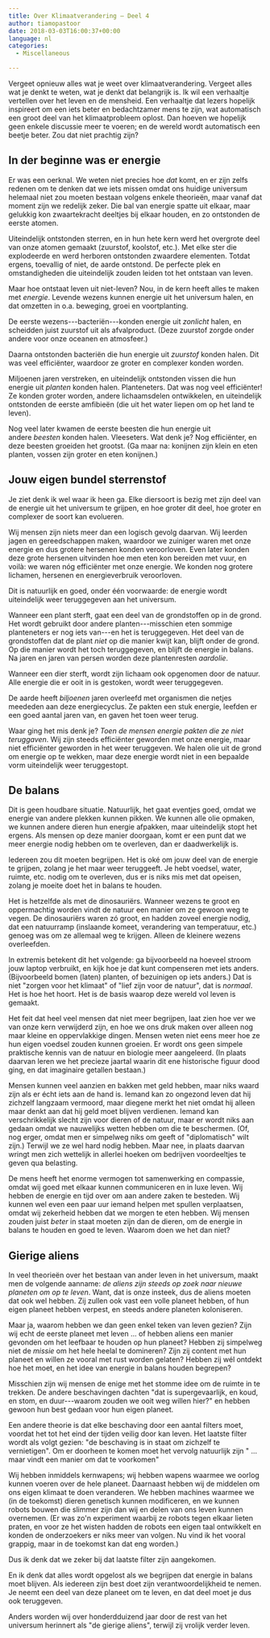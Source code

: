 ```yaml
---
title: Over Klimaatverandering – Deel 4
author: tiamopastoor
date: 2018-03-03T16:00:37+00:00
language: nl
categories:
  - Miscellaneous

---
```

Vergeet opnieuw alles wat je weet over klimaatverandering. Vergeet alles wat je denkt te weten, wat je denkt dat belangrijk is. Ik wil een verhaaltje vertellen over het leven en de mensheid. Een verhaaltje dat lezers hopelijk inspireert om een iets beter en bedachtzamer mens te zijn, wat automatisch een groot deel van het klimaatprobleem oplost. Dan hoeven we hopelijk geen enkele discussie meer te voeren; en de wereld wordt automatisch een beetje beter. Zou dat niet prachtig zijn?

## In der beginne was er energie

Er was een oerknal. We weten niet precies hoe _dat_ komt, en er zijn zelfs redenen om te denken dat we iets missen omdat ons huidige universum helemaal niet zou moeten bestaan volgens enkele theorieën, maar vanaf dat moment zijn we redelijk zeker. Die bal van energie spatte uit elkaar, maar gelukkig kon zwaartekracht deeltjes bij elkaar houden, en zo ontstonden de eerste atomen.


Uiteindelijk ontstonden sterren, en in hun hete kern werd het overgrote deel van onze atomen gemaakt (zuurstof, koolstof, etc.). Met elke ster die explodeerde en werd herboren ontstonden zwaardere elementen. Totdat ergens, toevallig of niet, de aarde ontstond. De perfecte plek en omstandigheden die uiteindelijk zouden leiden tot het ontstaan van leven.

Maar hoe ontstaat leven uit niet-leven? Nou, in de kern heeft alles te maken met _energie_. Levende wezens kunnen energie uit het universum halen, en dat omzetten in o.a. beweging, groei en voortplanting.

De eerste wezens---bacteriën---konden energie uit _zonlicht_ halen, en scheidden juist zuurstof uit als afvalproduct. (Deze zuurstof zorgde onder andere voor onze oceanen en atmosfeer.)

Daarna ontstonden bacteriën die hun energie uit _zuurstof_ konden halen. Dit was veel efficiënter, waardoor ze groter en complexer konden worden.

Miljoenen jaren verstreken, en uiteindelijk ontstonden vissen die hun energie uit _planten_ konden halen. Planteneters. Dat was nog veel efficiënter! Ze konden groter worden, andere lichaamsdelen ontwikkelen, en uiteindelijk ontstonden de eerste amfibieën (die uit het water liepen om op het land te leven).

Nog veel later kwamen de eerste beesten die hun energie uit andere _beesten_ konden halen. Vleeseters. Wat denk je? Nog efficiënter, en deze beesten groeiden het grootst. (Ga maar na: konijnen zijn klein en eten planten, vossen zijn groter en eten konijnen.)

## Jouw eigen bundel sterrenstof

Je ziet denk ik wel waar ik heen ga. Elke diersoort is bezig met zijn deel van de energie uit het universum te grijpen, en hoe groter dit deel, hoe groter en complexer de soort kan evolueren.

Wij mensen zijn niets meer dan een logisch gevolg daarvan. Wij leerden jagen en gereedschappen maken, waardoor we zuiniger waren met onze energie en dus grotere hersenen konden veroorloven. Even later konden deze grote hersenen uitvinden hoe men eten kon bereiden met vuur, en voilà: we waren nóg efficiënter met onze energie. We konden nog grotere lichamen, hersenen en energieverbruik veroorloven.

Dit is natuurlijk en goed, onder één voorwaarde: de energie wordt uiteindelijk weer teruggegeven aan het universum.

Wanneer een plant sterft, gaat een deel van de grondstoffen op in de grond. Het wordt gebruikt door andere planten---misschien eten sommige planteneters er nog iets van---en het is teruggegeven. Het deel van de grondstoffen dat de plant _niet_ op die manier kwijt kan, blijft onder de grond. Op die manier wordt het toch teruggegeven, en blijft de energie in balans. Na jaren en jaren van persen worden deze plantenresten _aardolie_.

Wanneer een dier sterft, wordt zijn lichaam ook opgenomen door de natuur. Alle energie die er ooit in is gestoken, wordt weer teruggegeven.

De aarde heeft _biljoenen_ jaren overleefd met organismen die netjes meededen aan deze energiecyclus. Ze pakten een stuk energie, leefden er een goed aantal jaren van, en gaven het toen weer terug.

Waar ging het mis denk je? _Toen de mensen energie pakten die ze niet teruggaven_. Wij zijn steeds efficiënter geworden met onze energie, maar niet efficiënter geworden in het weer teruggeven. We halen olie uit de grond om energie op te wekken, maar deze energie wordt niet in een bepaalde vorm uiteindelijk weer teruggestopt.

## De balans

Dit is geen houdbare situatie. Natuurlijk, het gaat eventjes goed, omdat we energie van andere plekken kunnen pikken. We kunnen alle olie opmaken, we kunnen andere dieren hun energie afpakken, maar uiteindelijk stopt het ergens. Als mensen op deze manier doorgaan, komt er een punt dat we meer energie nodig hebben om te overleven, dan er daadwerkelijk is.

Iedereen zou dit moeten begrijpen. Het is oké om jouw deel van de energie te grijpen, zolang je het maar weer teruggeeft. Je hebt voedsel, water, ruimte, etc. nodig om te overleven, dus er is niks mis met dat opeisen, zolang je moeite doet het in balans te houden.

Het is hetzelfde als met de dinosauriërs. Wanneer wezens te groot en oppermachtig worden vindt de natuur een manier om ze gewoon weg te vegen. De dinosauriërs waren zó groot, en hadden zoveel energie nodig, dat een natuurramp (inslaande komeet, verandering van temperatuur, etc.) genoeg was om ze allemaal weg te krijgen. Alleen de kleinere wezens overleefden.

In extremis betekent dit het volgende: ga bijvoorbeeld na hoeveel stroom jouw laptop verbruikt, en kijk hoe je dat kunt compenseren met iets anders. (Bijvoorbeeld bomen (laten) planten, of bezuinigen op iets anders.) Dat is niet "zorgen voor het klimaat" of "lief zijn voor de natuur", dat is _normaal_. Het is hoe het hoort. Het is de basis waarop deze wereld vol leven is gemaakt.

Het feit dat heel veel mensen dat niet meer begrijpen, laat zien hoe ver we van onze kern verwijderd zijn, en hoe we ons druk maken over alleen nog maar kleine en oppervlakkige dingen. Mensen weten niet eens meer hoe ze hun eigen voedsel zouden kunnen groeien. Er wordt ons geen simpele praktische kennis van de natuur en biologie meer aangeleerd. (In plaats daarvan leren we het precieze jaartal waarin dit ene historische figuur dood ging, en dat imaginaire getallen bestaan.)

Mensen kunnen veel aanzien en bakken met geld hebben, maar niks waard zijn als er écht iets aan de hand is. Iemand kan zo ongezond leven dat hij zichzelf langzaam vermoord, maar diegene merkt het niet omdat hij alleen maar denkt aan dat hij geld moet blijven verdienen. Iemand kan verschrikkelijk slecht zijn voor dieren of de natuur, maar er wordt niks aan gedaan omdat we nauwelijks wetten hebben om die te beschermen. (Of, nog erger, omdat men er simpelweg niks om geeft of "diplomatisch" wilt zijn.) Terwijl we ze wel hard nodig hebben. Maar nee, in plaats daarvan wringt men zich wettelijk in allerlei hoeken om bedrijven voordeeltjes te geven qua belasting.

De mens heeft het enorme vermogen tot samenwerking en compassie, omdat wij goed met elkaar kunnen communiceren en in luxe leven. Wij hebben de energie en tijd over om aan andere zaken te besteden. Wij kunnen wel even een paar uur iemand helpen met spullen verplaatsen, omdat wij zekerheid hebben dat we morgen te eten hebben. Wij mensen zouden juist _beter_ in staat moeten zijn dan de dieren, om de energie in balans te houden en goed te leven. Waarom doen we het dan niet?

## Gierige aliens

In veel theorieën over het bestaan van ander leven in het universum, maakt men de volgende aanname: _de aliens zijn steeds op zoek naar nieuwe planeten om op te leven_. Want, dat is onze insteek, dus de aliens moeten dat ook wel hebben. Zij zullen ook vast een volle planeet hebben, of hun eigen planeet hebben verpest, en steeds andere planeten koloniseren.

Maar ja, waarom hebben we dan geen enkel teken van leven gezien? Zijn wij echt de eerste planeet met leven ... of hebben aliens een manier gevonden om het leefbaar te houden op hun planeet? Hebben zij simpelweg niet de _missie_ om het hele heelal te domineren? Zijn zij content met hun planeet en willen ze vooral met rust worden gelaten? Hebben zij wél ontdekt hoe het moet, en het idee van energie in balans houden begrepen?

Misschien zijn wij mensen de enige met het stomme idee om de ruimte in te trekken. De andere beschavingen dachten "dat is supergevaarlijk, en koud, en stom, en duur---waarom zouden we ooit weg willen hier?" en hebben gewoon hun best gedaan voor hun eigen planeet.

Een andere theorie is dat elke beschaving door een aantal filters moet, voordat het tot het eind der tijden veilig door kan leven. Het laatste filter wordt als volgt gezien: "de beschaving is in staat om zichzelf te vernietigen". Om er doorheen te komen moet het vervolg natuurlijk zijn " ... maar vindt een manier om dat te voorkomen"

Wij hebben inmiddels kernwapens; wij hebben wapens waarmee we oorlog kunnen voeren over de hele planeet. Daarnaast hebben wij de middelen om ons eigen klimaat te doen veranderen. We hebben machines waarmee we (in de toekomst) dieren genetisch kunnen modificeren, en we kunnen robots bouwen die slimmer zijn dan wij en delen van ons leven kunnen overnemen. (Er was zo'n experiment waarbij ze robots tegen elkaar lieten praten, en voor ze het wisten hadden de robots een eigen taal ontwikkelt en konden de onderzoekers er niks meer van volgen. Nu vind ik het vooral grappig, maar in de toekomst kan dat eng worden.)

Dus ik denk dat we zeker bij dat laatste filter zijn aangekomen.

En ik denk dat alles wordt opgelost als we begrijpen dat energie in balans moet blijven. Als iedereen zijn best doet zijn verantwoordelijkheid te nemen. Je neemt een deel van deze planeet om te leven, en dat deel moet je dus ook teruggeven.

Anders worden wij over honderdduizend jaar door de rest van het universum herinnert als "de gierige aliens", terwijl zij vrolijk verder leven.

 

 

 

 

 